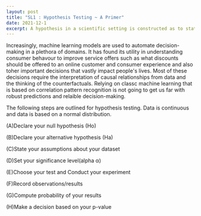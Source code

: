 ```yaml
---
layout: post
title: "SL1 : Hypothesis Testing ~ A Primer"
date: 2021-12-1
excerpt: A hypothesis in a scientific setting is constructed as to statements, the null hypothesis and the alternative hypothesis to which we shall seek to disprove the former.
---
```


Increasingly, machine learning models are used to automate decision-making in a plethora of domains. It has found its utility in understanding consumer behavour to improve service offers such as what discounts should be offered to an online customer and consumer experience and also toher important decisions that vastly impact people's lives. Most of these decisions require the interpretation of causal relationships from data and the thinking of the counterfactuals. Relying on classc machine learning that is based on correlation pattern recognition is not going to get us far with robust predictions and relaible decision-making.

The following steps are outlined for hypothesis testing. Data is continuous and data is based on a normal distribution.


(A)Declare your null hypothesis (Ho)

(B)Declare your alternative hypothesis (Ha)

(C)State your assumptions about your dataset

(D)Set your significance level(alpha α) 

(E)Choose your test and Conduct your experiment

(F)Record observations/results

(G)Compute probability of your results

(H)Make a decision based on your p-value
